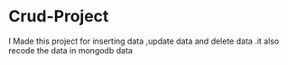 # Crud-Project
I Made this project for inserting data ,update data and delete data .it also recode the data in  mongodb data

